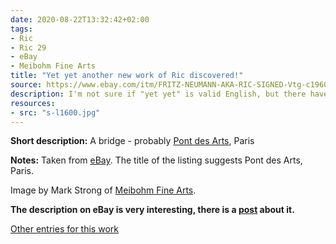 ```yaml
---
date: 2020-08-22T13:32:42+02:00
tags:
- Ric
- Ric 29
- eBay
- Meibohm Fine Arts
title: "Yet yet another new work of Ric discovered!"
source: https://www.ebay.com/itm/FRITZ-NEUMANN-AKA-RIC-SIGNED-Vtg-c1960s-Color-Etching-LES-PONT-DES-ARTS-Paris-/133441517510?hash=item1f11bbf7c6
description: I'm not sure if "yet yet" is valid English, but there have been several new entries to the list in the last few days.
resources:
- src: "s-l1600.jpg"
---
```


**Short description:** A bridge - probably [Pont des Arts](https://en.wikipedia.org/wiki/Pont_des_Arts), Paris

**Notes:** Taken from [eBay](https://www.ebay.com/itm/FRITZ-NEUMANN-AKA-RIC-SIGNED-Vtg-c1960s-Color-Etching-LES-PONT-DES-ARTS-Paris-/133441517510?hash=item1f11bbf7c6). The title of the listing suggests Pont des Arts, Paris.

Image by Mark Strong of [Meibohm Fine Arts](http://meibohmfinearts.com/).

**The description on eBay is very interesting, there is a [post](/post/mystery-solved) about it.**

[Other entries for this work](/tags/Ric-29)
